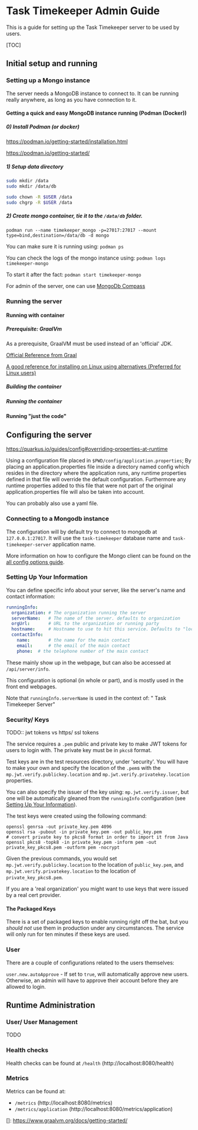 # Task Timekeeper Admin Guide

This is a guide for setting up the Task Timekeeper server to be used by users.

[TOC]

## Initial setup and running

### Setting up a Mongo instance

The server needs a MongoDB instance to connect to. It can be running really anywhere, as long as you have connection to it.

#### Getting a quick and easy MongoDB instance running (Podman (Docker))

##### 0) Install Podman (or docker)

https://podman.io/getting-started/installation.html

https://podman.io/getting-started/

##### 1) Setup data directory

```bash
sudo mkdir /data
sudo mkdir /data/db

sudo chown -R $USER /data 
sudo chgrp -R $USER /data 
``` 

##### 2) Create mongo container, tie it to the `/data/db` folder.  

`podman run --name timekeeper_mongo -p=27017:27017 --mount type=bind,destination=/data/db -d mongo`

You can make sure it is running using: `podman ps`

You can check the logs of the mongo instance using: `podman logs timekeeper-mongo`

To start it after the fact: `podman start timekeeper-mongo`

For admin of the server, one can use [MongoDb Compass](https://www.mongodb.com/products/compass)

### Running the server

#### Running with container

##### Prerequisite: GraalVm

As a prerequisite, GraalVM must be used instead of an 'official' JDK.

[Official Reference from Graal](https://www.graalvm.org/docs/getting-started/)

[A good reference for installing on Linux using alternatives (Preferred for Linux users)](https://gist.github.com/ricardozanini/fa65e485251913e1467837b1c5a8ed28)

##### Building the container

##### Running the container

#### Running "just the code"

## Configuring the server

https://quarkus.io/guides/config#overriding-properties-at-runtime

Using a configuration file placed in `$PWD/config/application.properties`; By placing an application.properties file inside a directory named config which resides in the directory where the application runs, any runtime properties defined in that file will override the default configuration. Furthermore any runtime properties added to this file that were not part of the original application.properties file will also be taken into account.

You can probably also use a yaml file.

### Connecting to a Mongodb instance

The configuration will by default try to connect to mongodb at `127.0.0.1:27017`. It will use the `task-timekeeper` database name and `task-timekeeper-server` application name.

More information on how to configure the Mongo client can be found on the [all config options guide](https://quarkus.io/guides/all-config#quarkus-mongodb-client_quarkus-mongodb-client).

### Setting Up Your Information

You can define specific info about your server, like the server's name and contact information:

```yaml
runningInfo:
  organization: # The organization running the server
  serverName:   # The name of the server. defaults to organization
  orgUrl:       # URL to the organization or running party
  hostname:     # Hostname to use to hit this service. Defaults to "localhost"
  contactInfo:
    name:       # the name for the main contact
    email:      # the email of the main contact
    phone:  # the telephone number of the main contact
```

These mainly show up in the webpage, but can also be accessed at `/api/server/info`.

This configuration is optional (in whole or part), and is mostly used in the front end webpages.

Note that `runningInfo.serverName` is used in the context of: "<serverName> Task Timekeeper Server"

### Security/ Keys

TODO:: jwt tokens vs https/ ssl tokens

The service requires a `.pem` public and private key to make JWT tokens for users to login with. The private key must be in `pkcs8` format.

Test keys are in the test resources directory, under 'security'. You will have to make your own and specify the location of the `.pem`s with the `mp.jwt.verify.publickey.location` and `mp.jwt.verify.privatekey.location` properties.

You can also specify the issuer of the key using: `mp.jwt.verify.issuer`, but one will be automatically gleaned from the `runningInfo` configuration (see [Setting Up Your Information](#Setting_Up_Your_Information)).

The test keys were created using the following command:

```
openssl genrsa -out private_key.pem 4096
openssl rsa -pubout -in private_key.pem -out public_key.pem
# convert private key to pkcs8 format in order to import it from Java
openssl pkcs8 -topk8 -in private_key.pem -inform pem -out private_key_pkcs8.pem -outform pem -nocrypt
```

Given the previous commands, you would set `mp.jwt.verify.publickey.location` to the location of `public_key.pem`, and `mp.jwt.verify.privatekey.location` to the location of `private_key_pkcs8.pem`.  

If you are a 'real organization' you might want to use keys that were issued by a real cert provider.

#### The Packaged Keys

There is a set of packaged keys to enable running right off the bat, but you _should not_ use them in production under any circumstances. The service will only run for ten minutes if these keys are used. 

### User

There are a couple of configurations related to the users themselves:

`user.new.autoApprove` - If set to `true`, will automatically approve new users. Otherwise, an admin will have to approve their account before they are allowed to login.

## Runtime Administration

### User/ User Management

TODO

### Health checks

Health checks can be found at `/health` (http://localhost:8080/health)

### Metrics

Metrics can be found at:
 - `/metrics` (http://localhost:8080/metrics)
 - `/metrics/application` (http://localhost:8080/metrics/application)

[]: https://www.graalvm.org/docs/getting-started/